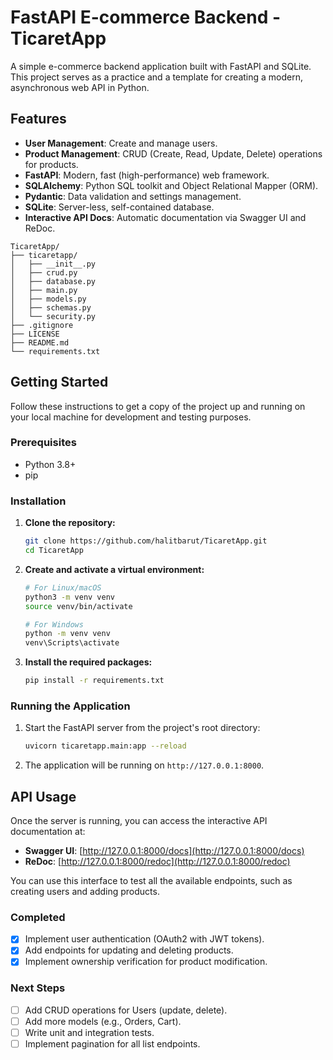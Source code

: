 # FastAPI E-commerce Backend - TicaretApp

A simple e-commerce backend application built with FastAPI and SQLite. This project serves as a practice and a template for creating a modern, asynchronous web API in Python.

## Features

- **User Management**: Create and manage users.
- **Product Management**: CRUD (Create, Read, Update, Delete) operations for products.
- **FastAPI**: Modern, fast (high-performance) web framework.
- **SQLAlchemy**: Python SQL toolkit and Object Relational Mapper (ORM).
- **Pydantic**: Data validation and settings management.
- **SQLite**: Server-less, self-contained database.
- **Interactive API Docs**: Automatic documentation via Swagger UI and ReDoc.

```
TicaretApp/
├── ticaretapp/
│   ├── __init__.py
│   ├── crud.py
│   ├── database.py
│   ├── main.py
│   ├── models.py
│   ├── schemas.py
│   └── security.py
├── .gitignore
├── LICENSE
├── README.md
└── requirements.txt
```


## Getting Started

Follow these instructions to get a copy of the project up and running on your local machine for development and testing purposes.

### Prerequisites

- Python 3.8+
- pip

### Installation

1.  **Clone the repository:**
    ```sh
    git clone https://github.com/halitbarut/TicaretApp.git
    cd TicaretApp
    ```

2.  **Create and activate a virtual environment:**
    ```sh
    # For Linux/macOS
    python3 -m venv venv
    source venv/bin/activate

    # For Windows
    python -m venv venv
    venv\Scripts\activate
    ```

3.  **Install the required packages:**
    ```sh
    pip install -r requirements.txt
    ```

### Running the Application

1.  Start the FastAPI server from the project's root directory:
    ```sh
    uvicorn ticaretapp.main:app --reload
    ```

2.  The application will be running on `http://127.0.0.1:8000`.

## API Usage

Once the server is running, you can access the interactive API documentation at:

- **Swagger UI**: [http://127.0.0.1:8000/docs](http://127.0.0.1:8000/docs)
- **ReDoc**: [http://127.0.0.1:8000/redoc](http://127.0.0.1:8000/redoc)

You can use this interface to test all the available endpoints, such as creating users and adding products.

### Completed
- [x] Implement user authentication (OAuth2 with JWT tokens).
- [x] Add endpoints for updating and deleting products.
- [x] Implement ownership verification for product modification.

### Next Steps
- [ ] Add CRUD operations for Users (update, delete).
- [ ] Add more models (e.g., Orders, Cart).
- [ ] Write unit and integration tests.
- [ ] Implement pagination for all list endpoints.
